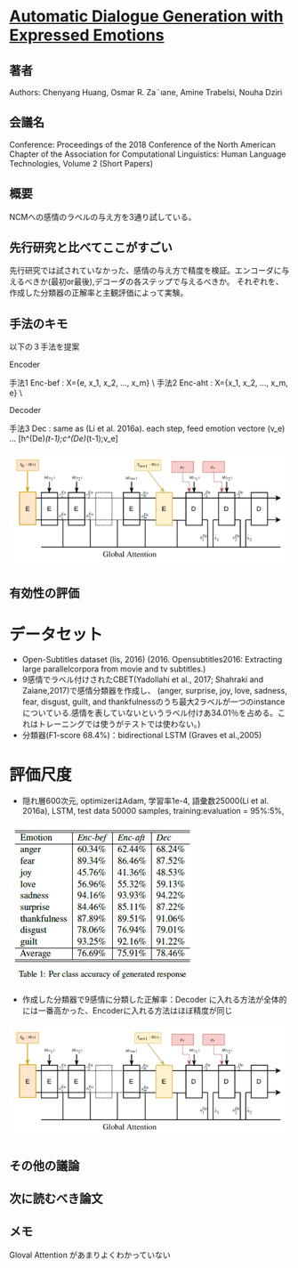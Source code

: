 # [Automatic Dialogue Generation with Expressed Emotions](https://www.aclweb.org/anthology/N18-2008)

## 著者
Authors: Chenyang Huang, Osmar R. Za¨ıane, Amine Trabelsi, Nouha Dziri
## 会議名
Conference: Proceedings of the 2018 Conference of the North American Chapter of the Association 
for Computational Linguistics: Human Language Technologies, Volume 2 (Short Papers)

## 概要
NCMへの感情のラベルの与え方を3通り試している。

## 先行研究と比べてここがすごい
先行研究では試されていなかった、感情の与え方で精度を検証。エンコーダに与えるべきか(最初or最後),デコーダの各ステップで与えるべきか。
それぞれを、作成した分類器の正解率と主観評価によって実験。

## 手法のキモ
以下の３手法を提案

Encoder

手法1 Enc-bef : X={e, x_1, x_2, ..., x_m}  \\
手法2 Enc-aht : X={x_1, x_2, ..., x_m, e}  \\

Decoder

手法3 Dec : same as (Li et al. 2016a). each step, feed emotion vectore (v_e) ... [h^(De)_(t-1);c^(De)_(t-1);v_e]

![figure1](https://github.com/AsaiSara/Scholar/blob/picture/Generation%20model/Emotion%20expression/Automatic_Emo2018.png)

## 有効性の評価
# データセット
* Open-Subtitles dataset (lis, 2016) 
(2016. Opensubtitles2016: Extracting large parallelcorpora from movie and tv subtitles.)
* 9感情でラベル付けされたCBET(Yadollahi et al., 2017; Shahraki and Zaiane,2017)で感情分類器を作成し、
(anger, surprise, joy, love, sadness, fear, disgust, guilt, and thankfulnessのうち最大2ラベルが一つのinstanceについている.感情を表していないというラベル付けあ34.01％を占める。これはトレーニングでは使うがテストでは使わない。)
* 分類器(F1-score 68.4%)：bidirectional LSTM (Graves et al.,2005)

# 評価尺度
* 隠れ層600次元, optimizerはAdam, 学習率1e-4, 語彙数25000(Li et al. 2016a), LSTM, test data 50000 samples, training:evaluation = 95%:5%,

![figure1](https://github.com/AsaiSara/Scholar/blob/picture/Generation%20model/Emotion%20expression/Automatic_Emo2018_eval1.png)
* 作成した分類器で9感情に分類した正解率：Decoder に入れる方法が全体的には一番高かった、Encoderに入れる方法はほぼ精度が同じ


![Figure1](https://github.com/AsaiSara/Scholar/blob/picture/Generation%20model/Emotion%20expression/Automatic_Emo2018.png)

## その他の議論

## 次に読むべき論文

## メモ
Gloval Attention があまりよくわかっていない

